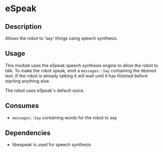 eSpeak
======

## Description

Allows the robot to 'say' things using speech synthesis.

## Usage

This module uses the eSpeak speech synthesis engine to allow the robot to talk.
To make the robot speak, emit a `messages::Say` containing the desired text. If
the robot is already talking it will wait until it has finished before starting
anything else.

The robot uses eSpeak's default voice.

## Consumes

* `messages::Say` containing words for the robot to say

## Dependencies

* libespeak is used for speech synthesis

